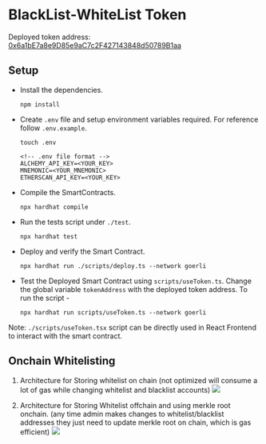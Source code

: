 # BlackList-WhiteList Token

Deployed token address: <a href="https://goerli.etherscan.io/address/0x6a1bE7a8e9D85e9aC7c2F427143848d50789B1aa">0x6a1bE7a8e9D85e9aC7c2F427143848d50789B1aa</a>

## Setup
- Install the dependencies.
  ```
  npm install
  ```
- Create `.env` file and setup environment variables required. For reference follow `.env.example`.
  ```
  touch .env
  ```
  ```
  <!-- .env file format -->
  ALCHEMY_API_KEY=<YOUR_KEY>
  MNEMONIC=<YOUR_MNEMONIC>
  ETHERSCAN_API_KEY=<YOUR_KEY>
  ```
- Compile the SmartContracts.
  ```
  npx hardhat compile
  ```
- Run the tests script under `./test`.
  ```
  npx hardhat test
  ```
- Deploy and verify the Smart Contract.
  ```
  npx hardhat run ./scripts/deploy.ts --network goerli
  ```
- Test the Deployed Smart Contract using `scripts/useToken.ts`. Change the global variable `tokenAddress` with the deployed token address. To run the script -
  ```
  npx hardhat run scripts/useToken.ts --network goerli
  ```

Note: `./scripts/useToken.tsx` script can be directly used in React Frontend to interact with the smart contract.

## Onchain Whitelisting

1. Architecture for Storing whitelist on chain (not optimized will consume a lot of gas while changing whitelist and blacklist accounts)
    <image src="./onchain.jpg">


2. Architecture for Storing Whitelist offchain and using merkle root onchain. (any time admin makes changes to whitelist/blacklist addresses they just need to update merkle root on chain, which is gas efficient)
    <image src="./offchainWithMerkleProof.jpg">